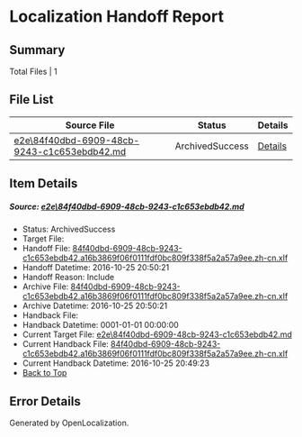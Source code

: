 # <a name='report-top'></a> Localization Handoff Report

## Summary
 Total Files | 1

## File List
 Source File | Status | Details 
 ----------- | ------ | ------- 
 [e2e\84f40dbd-6909-48cb-9243-c1c653ebdb42.md](https://github.com/OpenLocalizationTestOrg/ol-test0/blob/6703213d1122678d2042105baaa905e887864d6c/e2e/84f40dbd-6909-48cb-9243-c1c653ebdb42.md) | ArchivedSuccess | [Details](#7bed1e974661ac136303702c4524ea8e57aca8cd5)

## Item Details
##### <a name='7bed1e974661ac136303702c4524ea8e57aca8cd5'></a> Source: [e2e\84f40dbd-6909-48cb-9243-c1c653ebdb42.md](https://github.com/OpenLocalizationTestOrg/ol-test0/blob/6703213d1122678d2042105baaa905e887864d6c/e2e/84f40dbd-6909-48cb-9243-c1c653ebdb42.md)
* Status: ArchivedSuccess
* Target File: 
* Handoff File: [84f40dbd-6909-48cb-9243-c1c653ebdb42.a16b3869f06f0111fdf0bc809f338f5a2a57a9ee.zh-cn.xlf](https://github.com/OpenLocalizationTestOrg/ol-test0-handoff/blob/80e1cc02abd7084f9d37bef2c2b50646e1c70c63/ol-handoff/OpenLocalizationTestOrg/ol-test0-zhcn/shujia/ht/84f40dbd-6909-48cb-9243-c1c653ebdb42.a16b3869f06f0111fdf0bc809f338f5a2a57a9ee.zh-cn.xlf)
* Handoff Datetime: 2016-10-25 20:50:21
* Handoff Reason: Include
* Archive File: [84f40dbd-6909-48cb-9243-c1c653ebdb42.a16b3869f06f0111fdf0bc809f338f5a2a57a9ee.zh-cn.xlf](https://github.com/OpenLocalizationTestOrg/ol-test0-handoff/blob/bd868d1a41a9aba2af1a40be0213a039514bcb0e/ol-archive/OpenLocalizationTestOrg/ol-test0-zhcn/shujia/ht/84f40dbd-6909-48cb-9243-c1c653ebdb42.a16b3869f06f0111fdf0bc809f338f5a2a57a9ee.zh-cn.xlf)
* Archive Datetime: 2016-10-25 20:50:21
* Handback File: 
* Handback Datetime: 0001-01-01 00:00:00
* Current Target File: [e2e\84f40dbd-6909-48cb-9243-c1c653ebdb42.md](https://github.com/OpenLocalizationTestOrg/ol-test0-zhcn/blob/7b15d773bc68bd2fc8c8a336271b90d5931d56f8/e2e/84f40dbd-6909-48cb-9243-c1c653ebdb42.md)
* Current Handback File: [84f40dbd-6909-48cb-9243-c1c653ebdb42.a16b3869f06f0111fdf0bc809f338f5a2a57a9ee.zh-cn.xlf](https://github.com/OpenLocalizationTestOrg/ol-test0-handback/blob/dd92e0971900de75f5d7f8656fe5bbd47c338339/ol-handback/OpenLocalizationTestOrg/ol-test0-zhcn/shujia/ht/84f40dbd-6909-48cb-9243-c1c653ebdb42.a16b3869f06f0111fdf0bc809f338f5a2a57a9ee.zh-cn.xlf)
* Current Handback Datetime: 2016-10-25 20:49:23
* [Back to Top](#report-top)


## Error Details

Generated by OpenLocalization.
